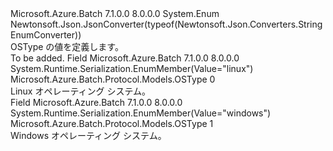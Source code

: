<Type Name="OSType" FullName="Microsoft.Azure.Batch.Protocol.Models.OSType">
  <TypeSignature Language="C#" Value="public enum OSType" />
  <TypeSignature Language="ILAsm" Value=".class public auto ansi sealed OSType extends System.Enum" />
  <TypeSignature Language="DocId" Value="T:Microsoft.Azure.Batch.Protocol.Models.OSType" />
  <TypeSignature Language="VB.NET" Value="Public Enum OSType" />
  <TypeSignature Language="F#" Value="type OSType = " />
  <AssemblyInfo>
    <AssemblyName>Microsoft.Azure.Batch</AssemblyName>
    <AssemblyVersion>7.1.0.0</AssemblyVersion>
    <AssemblyVersion>8.0.0.0</AssemblyVersion>
  </AssemblyInfo>
  <Base>
    <BaseTypeName>System.Enum</BaseTypeName>
  </Base>
  <Attributes>
    <Attribute>
      <AttributeName>Newtonsoft.Json.JsonConverter(typeof(Newtonsoft.Json.Converters.StringEnumConverter))</AttributeName>
    </Attribute>
  </Attributes>
  <Docs>
    <summary>
            OSType の値を定義します。
            </summary>
    <remarks>To be added.</remarks>
  </Docs>
  <Members>
    <Member MemberName="Linux">
      <MemberSignature Language="C#" Value="Linux" />
      <MemberSignature Language="ILAsm" Value=".field public static literal valuetype Microsoft.Azure.Batch.Protocol.Models.OSType Linux = int32(0)" />
      <MemberSignature Language="DocId" Value="F:Microsoft.Azure.Batch.Protocol.Models.OSType.Linux" />
      <MemberSignature Language="VB.NET" Value="Linux" />
      <MemberSignature Language="F#" Value="Linux = 0" Usage="Microsoft.Azure.Batch.Protocol.Models.OSType.Linux" />
      <MemberType>Field</MemberType>
      <AssemblyInfo>
        <AssemblyName>Microsoft.Azure.Batch</AssemblyName>
        <AssemblyVersion>7.1.0.0</AssemblyVersion>
        <AssemblyVersion>8.0.0.0</AssemblyVersion>
      </AssemblyInfo>
      <Attributes>
        <Attribute>
          <AttributeName>System.Runtime.Serialization.EnumMember(Value="linux")</AttributeName>
        </Attribute>
      </Attributes>
      <ReturnValue>
        <ReturnType>Microsoft.Azure.Batch.Protocol.Models.OSType</ReturnType>
      </ReturnValue>
      <MemberValue>0</MemberValue>
      <Docs>
        <summary>
            Linux オペレーティング システム。
            </summary>
      </Docs>
    </Member>
    <Member MemberName="Windows">
      <MemberSignature Language="C#" Value="Windows" />
      <MemberSignature Language="ILAsm" Value=".field public static literal valuetype Microsoft.Azure.Batch.Protocol.Models.OSType Windows = int32(1)" />
      <MemberSignature Language="DocId" Value="F:Microsoft.Azure.Batch.Protocol.Models.OSType.Windows" />
      <MemberSignature Language="VB.NET" Value="Windows" />
      <MemberSignature Language="F#" Value="Windows = 1" Usage="Microsoft.Azure.Batch.Protocol.Models.OSType.Windows" />
      <MemberType>Field</MemberType>
      <AssemblyInfo>
        <AssemblyName>Microsoft.Azure.Batch</AssemblyName>
        <AssemblyVersion>7.1.0.0</AssemblyVersion>
        <AssemblyVersion>8.0.0.0</AssemblyVersion>
      </AssemblyInfo>
      <Attributes>
        <Attribute>
          <AttributeName>System.Runtime.Serialization.EnumMember(Value="windows")</AttributeName>
        </Attribute>
      </Attributes>
      <ReturnValue>
        <ReturnType>Microsoft.Azure.Batch.Protocol.Models.OSType</ReturnType>
      </ReturnValue>
      <MemberValue>1</MemberValue>
      <Docs>
        <summary>
            Windows オペレーティング システム。
            </summary>
      </Docs>
    </Member>
  </Members>
</Type>